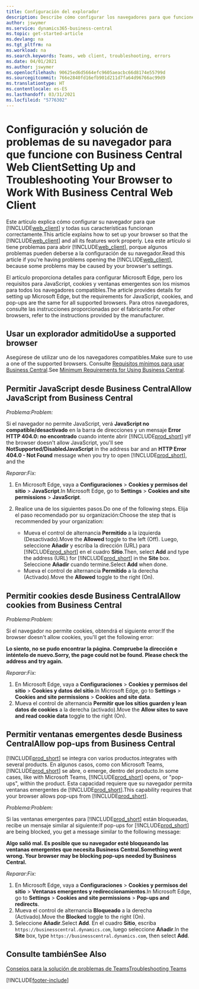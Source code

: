 ```yaml
---
title: Configuración del explorador
description: Describe cómo configurar los navegadores para que funcionen con Business Central y los productos que se integran con él.
author: jswymer
ms.service: dynamics365-business-central
ms.topic: get-started-article
ms.devlang: na
ms.tgt_pltfrm: na
ms.workload: na
ms.search.keywords: Teams, web client, troubleshooting, errors
ms.date: 04/01/2021
ms.author: jswymer
ms.openlocfilehash: 90625ed6d5664efc9605aeacbc66d8174e55799d
ms.sourcegitcommit: 766e2840fd16efb901d211d7fa64d96766ac99d9
ms.translationtype: HT
ms.contentlocale: es-ES
ms.lasthandoff: 03/31/2021
ms.locfileid: "5776302"
---
```

# <a name="setting-up-and-troubleshooting-your-browser-to-work-with-business-central-web-client"></a><span data-ttu-id="0b6d2-103">Configuración y solución de problemas de su navegador para que funcione con Business Central Web Client</span><span class="sxs-lookup"><span data-stu-id="0b6d2-103">Setting Up and Troubleshooting Your Browser to Work With Business Central Web Client</span></span>

<span data-ttu-id="0b6d2-104">Este artículo explica cómo configurar su navegador para que [!INCLUDE[web_client](includes/web_client.md)] y todas sus características funcionan correctamente.</span><span class="sxs-lookup"><span data-stu-id="0b6d2-104">This article explains how to set up your browser so that the [!INCLUDE[web_client](includes/web_client.md)] and all its features work properly.</span></span> <span data-ttu-id="0b6d2-105">Lea este artículo si tiene problemas para abrir [!INCLUDE[web_client](includes/web_client.md)], porque algunos problemas pueden deberse a la configuración de su navegador.</span><span class="sxs-lookup"><span data-stu-id="0b6d2-105">Read this article if you're having problems opening the [!INCLUDE[web_client](includes/web_client.md)], because some problems may be caused by your browser's settings.</span></span>

<span data-ttu-id="0b6d2-106">El artículo proporciona detalles para configurar Microsoft Edge, pero los requisitos para JavaScript, cookies y ventanas emergentes son los mismos para todos los navegadores compatibles.</span><span class="sxs-lookup"><span data-stu-id="0b6d2-106">The article provides details for setting up Microsoft Edge, but the requirements for JavaScript, cookies, and pop-ups are the same for all supported browsers.</span></span> <span data-ttu-id="0b6d2-107">Para otros navegadores, consulte las instrucciones proporcionadas por el fabricante.</span><span class="sxs-lookup"><span data-stu-id="0b6d2-107">For other browsers, refer to the instructions provided by the manufacturer.</span></span>  

## <a name="use-a-supported-browser"></a><span data-ttu-id="0b6d2-108">Usar un explorador admitido</span><span class="sxs-lookup"><span data-stu-id="0b6d2-108">Use a supported browser</span></span>

<span data-ttu-id="0b6d2-109">Asegúrese de utilizar uno de los navegadores compatibles.</span><span class="sxs-lookup"><span data-stu-id="0b6d2-109">Make sure to use a one of the supported browsers.</span></span> <span data-ttu-id="0b6d2-110">Consulte [Requisitos mínimos para usar Business Central](product-requirements.md#browsers).</span><span class="sxs-lookup"><span data-stu-id="0b6d2-110">See [Minimum Requirements for Using Business Central](product-requirements.md#browsers).</span></span>  

## <a name="allow-javascript-from-business-central"></a><span data-ttu-id="0b6d2-111">Permitir JavaScript desde Business Central</span><span class="sxs-lookup"><span data-stu-id="0b6d2-111">Allow JavaScript from Business Central</span></span>

<span data-ttu-id="0b6d2-112">*Problema:*</span><span class="sxs-lookup"><span data-stu-id="0b6d2-112">*Problem:*</span></span>

<span data-ttu-id="0b6d2-113">Si el navegador no permite JavaScript, verá **JavaScript no compatible/desactivado** en la barra de direcciones y un mensaje **Error HTTP 404.0: no encontrado** cuando intente abrir [!INCLUDE[prod_short](includes/prod_short.md)] y</span><span class="sxs-lookup"><span data-stu-id="0b6d2-113">If the browser doesn't allow JavaScript, you'll see **NotSupported/DisabledJavaScript** in the address bar and an **HTTP Error 404.0 - Not Found** message when you try to open [!INCLUDE[prod_short](includes/prod_short.md)], and the</span></span> 

<!-- http://localhost:8080/NotSupported/DisabledJavaScript HTTP Error 404.0 - Not Found
The resource you are looking for has been removed, had its name changed, or is temporarily unavailable. -->

<span data-ttu-id="0b6d2-114">*Reparar:*</span><span class="sxs-lookup"><span data-stu-id="0b6d2-114">*Fix:*</span></span>

1. <span data-ttu-id="0b6d2-115">En Microsoft Edge, vaya a **Configuraciones** > **Cookies y permisos del sitio** > **JavaScript**.</span><span class="sxs-lookup"><span data-stu-id="0b6d2-115">In Microsoft Edge, go to **Settings** > **Cookies and site permissions** > **JavaScript**.</span></span>
2. <span data-ttu-id="0b6d2-116">Realice una de los siguientes pasos.</span><span class="sxs-lookup"><span data-stu-id="0b6d2-116">Do one of the following steps.</span></span> <span data-ttu-id="0b6d2-117">Elija el paso recomendado por su organización:</span><span class="sxs-lookup"><span data-stu-id="0b6d2-117">Choose the step that is recommended by your organization:</span></span>

    - <span data-ttu-id="0b6d2-118">Mueva el control de alternancia **Permitido** a la izquierda (Desactivado).</span><span class="sxs-lookup"><span data-stu-id="0b6d2-118">Move the **Allowed** toggle to the left (Off).</span></span> <span data-ttu-id="0b6d2-119">Luego, seleccione **Añadir** y escriba la dirección (URL) para [!INCLUDE[prod_short](includes/prod_short.md)] en el cuadro **Sitio**.</span><span class="sxs-lookup"><span data-stu-id="0b6d2-119">Then, select **Add** and type the address (URL) for [!INCLUDE[prod_short](includes/prod_short.md)] in the **Site** box.</span></span> <span data-ttu-id="0b6d2-120">Seleccione **Añadir** cuando termine.</span><span class="sxs-lookup"><span data-stu-id="0b6d2-120">Select **Add** when done.</span></span>
    - <span data-ttu-id="0b6d2-121">Mueva el control de alternancia **Permitido** a la derecha (Activado).</span><span class="sxs-lookup"><span data-stu-id="0b6d2-121">Move the **Allowed** toggle to the right (On).</span></span>

## <a name="allow-cookies-from-business-central"></a><span data-ttu-id="0b6d2-122">Permitir cookies desde Business Central</span><span class="sxs-lookup"><span data-stu-id="0b6d2-122">Allow cookies from Business Central</span></span>

<span data-ttu-id="0b6d2-123">*Problema:*</span><span class="sxs-lookup"><span data-stu-id="0b6d2-123">*Problem:*</span></span>

<span data-ttu-id="0b6d2-124">Si el navegador no permite cookies, obtendrá el siguiente error:</span><span class="sxs-lookup"><span data-stu-id="0b6d2-124">If the browser doesn't allow cookies, you'll get the following error:</span></span>

<span data-ttu-id="0b6d2-125">**Lo siento, no se pudo encontrar la página. Compruebe la dirección e inténtelo de nuevo.**</span><span class="sxs-lookup"><span data-stu-id="0b6d2-125">**Sorry, the page could not be found. Please check the address and try again.**</span></span> 

<span data-ttu-id="0b6d2-126">*Reparar:*</span><span class="sxs-lookup"><span data-stu-id="0b6d2-126">*Fix:*</span></span>

1. <span data-ttu-id="0b6d2-127">En Microsoft Edge, vaya a **Configuraciones** > **Cookies y permisos del sitio** > **Cookies y datos del sitio**.</span><span class="sxs-lookup"><span data-stu-id="0b6d2-127">In Microsoft Edge, go to **Settings** > **Cookies and site permissions** > **Cookies and site data**.</span></span>
2. <span data-ttu-id="0b6d2-128">Mueva el control de alternancia **Permitir que los sitios guarden y lean datos de cookies** a la derecha (activado).</span><span class="sxs-lookup"><span data-stu-id="0b6d2-128">Move the **Allow sites to save and read cookie data** toggle to the right (On).</span></span>  

## <a name="allow-pop-ups-from-business-central"></a><a name="popup"></a><span data-ttu-id="0b6d2-129">Permitir ventanas emergentes desde Business Central</span><span class="sxs-lookup"><span data-stu-id="0b6d2-129">Allow pop-ups from Business Central</span></span>

[!INCLUDE[prod_short](includes/prod_short.md)] <span data-ttu-id="0b6d2-130">se integra con varios productos.</span><span class="sxs-lookup"><span data-stu-id="0b6d2-130">integrates with several products.</span></span> <span data-ttu-id="0b6d2-131">En algunos casos, como con Microsoft Teams, [!INCLUDE[prod_short](includes/prod_short.md)] se abre, o emerge, dentro del producto.</span><span class="sxs-lookup"><span data-stu-id="0b6d2-131">In some cases, like with Microsoft Teams, [!INCLUDE[prod_short](includes/prod_short.md)] opens, or "pop-ups", within the product.</span></span> <span data-ttu-id="0b6d2-132">Esta capacidad requiere que su navegador permita ventanas emergentes de [!INCLUDE[prod_short](includes/prod_short.md)].</span><span class="sxs-lookup"><span data-stu-id="0b6d2-132">This capability requires that your browser allows pop-ups from [!INCLUDE[prod_short](includes/prod_short.md)].</span></span>

<span data-ttu-id="0b6d2-133">*Problema:*</span><span class="sxs-lookup"><span data-stu-id="0b6d2-133">*Problem:*</span></span>

<span data-ttu-id="0b6d2-134">Si las ventanas emergentes para [!INCLUDE[prod_short](includes/prod_short.md)] están bloqueadas, recibe un mensaje similar al siguiente:</span><span class="sxs-lookup"><span data-stu-id="0b6d2-134">If pop-ups for [!INCLUDE[prod_short](includes/prod_short.md)] are being blocked, you get a message similar to the following message:</span></span>

<span data-ttu-id="0b6d2-135">**Algo salió mal. Es posible que su navegador esté bloqueando las ventanas emergentes que necesita Business Central.**</span><span class="sxs-lookup"><span data-stu-id="0b6d2-135">**Something went wrong. Your browser may be blocking pop-ups needed by Business Central.**</span></span>

<!--
Something went wrong
Your browser may be blocking pop-ups needed by Business Central.

Change your browser settings to allow pop-ups or allow this for trusted domains, then try again.
If these settings are managed for your organization, you should contact your administrator for assistance.

Try again
-->
<span data-ttu-id="0b6d2-136">*Reparar:*</span><span class="sxs-lookup"><span data-stu-id="0b6d2-136">*Fix:*</span></span>

1. <span data-ttu-id="0b6d2-137">En Microsoft Edge, vaya a **Configuraciones** > **Cookies y permisos del sitio** > **Ventanas emergentes y redireccionamientos**.</span><span class="sxs-lookup"><span data-stu-id="0b6d2-137">In Microsoft Edge, go to **Settings** > **Cookies and site permissions** > **Pop-ups and redirects**.</span></span>
2. <span data-ttu-id="0b6d2-138">Mueva el control de alternancia **Bloqueado** a la derecha (Activado).</span><span class="sxs-lookup"><span data-stu-id="0b6d2-138">Move the **Blocked** toggle to the right (On).</span></span>
3. <span data-ttu-id="0b6d2-139">Seleccione **Añadir**.</span><span class="sxs-lookup"><span data-stu-id="0b6d2-139">Select **Add**.</span></span> <span data-ttu-id="0b6d2-140">En el cuadro **Sitio**, escriba `https://businesscentral.dynamics.com`, luego seleccione **Añadir**.</span><span class="sxs-lookup"><span data-stu-id="0b6d2-140">In the **Site** box, type `https://businesscentral.dynamics.com`, then select **Add**.</span></span>

## <a name="see-also"></a><span data-ttu-id="0b6d2-141">Consulte también</span><span class="sxs-lookup"><span data-stu-id="0b6d2-141">See Also</span></span>

[<span data-ttu-id="0b6d2-142">Consejos para la solución de problemas de Teams</span><span class="sxs-lookup"><span data-stu-id="0b6d2-142">Troubleshooting Teams</span></span>](admin-teams-troubleshooting.md)  

[!INCLUDE[footer-include](includes/footer-banner.md)]